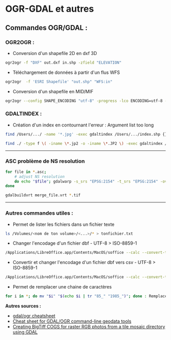 OGR-GDAL et autres
========

## Commandes OGR/GDAL :

### OGR2OGR :
- Conversion d'un shapefile 2D en dxf 3D

```sh
ogr2ogr -f "DXF" out.dxf in.shp -zfield "ELEVATION"
```

- Téléchargement de données à partir d'un flus WFS

```sh
ogr2ogr  -f 'ESRI Shapefile' "out.shp" "WFS:in"
```

- Conversion d'un shapefile en MID/MIF

```sh
ogr2ogr --config SHAPE_ENCODING "utf-8" -progress -lco ENCODING=utf-8 -f "MapInfo File" -dsco "FORMAT=MIF" -dsco "SPATIAL_INDEX_MODE=QUICK/OPTIMIZED" "OUT_FOLDER" "IN_FOLDER"
```

### GDALTINDEX :
- Création d'un index en contournant l'erreur : Argument list too long 

```sh
find /Users/.../ -name '*.jpg' -exec gdaltindex /Users/.../index.shp {} \;
```

```sh
find ./ -type f \( -iname \*.jp2 -o -iname \*.JP2 \) -exec gdaltindex /Users/.../index.shp {} \;
```

---

### ASC problème de NS resolution

```sh
for file in *.asc; 
    # adjust NS resolution 
    do echo "$file"; gdalwarp -s_srs "EPSG:2154" -t_srs "EPSG:2154" -overwrite "$file" "$(basename "$file" .asc).tif"
done

gdalbuildvrt merge_file.vrt *.tif
```
---

### Autres commandes utiles :

- Permet de lister les fichiers dans un fichier texte

```sh
ls /Volumes/<nom de ton volume>/<...>/* > tonfichier.txt
```
- Changer l'encodage d'un fichier dbf - UTF-8 > ISO-8859-1

```sh
/Applications/LibreOffice.app/Contents/MacOS/soffice --calc --convert-to dbf:dBASE:1 --infilter=dBASE:76 ./test/*.dbf
```

- Convertir et changer l'encodage d'un fichier dbf vers csv - UTF-8 > ISO-8859-1

```sh
/Applications/LibreOffice.app/Contents/MacOS/soffice --calc --convert-to csv:"Text - txt - csv (StarCalc):44,34,ANSI,1,,0,false,true,true" --infilter=dBASE:76 ./test/*.dbf
```
- Permet de remplacer une chaine de caractères

```sh
for i in *; do mv "$i" "$(echo $i | tr "85_" "1985_")"; done : Remplacer des caractères dans des dossiers
```

**Autres sources :**
* [gdal/ogr cheatsheet](https://github.com/glw/gdalcheatsheet)
* [Cheat sheet for GDAL/OGR command-line geodata tools](https://github.com/dwtkns/gdal-cheat-sheet)
* [Creating BigTiff COGS for raster RGB photos from a tile mosaic directory using GDAL](https://gist.github.com/palmerj/ac1e19eb81c986d9634e3a3de7cdfc3d)
